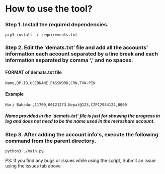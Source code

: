 # How to use the tool?

### Step 1. Install the required dependencies.

`pip3 install -r requirements.txt`

### Step 2. Edit the 'demats.txt' file and add all the accounts' information each account separated by a line break and each information separated by comma ',' and no spaces.

#### FORMAT of demats.txt file

`Name,DP-ID,USERNAME,PASSWORD,CRN,TXN-PIN`

#### Example

`Hari Bahadur,11700,00121273,Nepal@123,CZP12984124,0000`

##### Name provided in the 'demats.txt' file is just for showing the progress in log and does not need to be the name used in the meroshare account.

### Step 3. After adding the account info's, execute the following command from the parent directory.

`python3 ./main.py`

PS: If you find any bugs or issues while using the script, Submit an issue using the issues tab above
